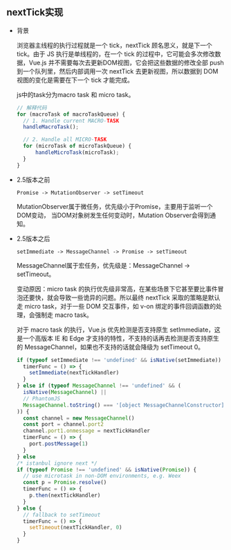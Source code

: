 ## nextTick实现

* 背景

  浏览器主线程的执行过程就是一个 tick，nextTick 顾名思义，就是下一个 tick。由于 JS 执行是单线程的，在一个 tick 的过程中，它可能会多次修改数据，Vue.js 并不需要每次去更新DOM视图，它会把这些数据的修改全部 push 到一个队列里，然后内部调用一次 nextTick 去更新视图，所以数据到 DOM 视图的变化是需要在下一个 tick 才能完成。
  
  js中的task分为macro task 和 micro task。

  ```js
  // 解释代码
  for (macroTask of macroTaskQueue) {
    // 1. Handle current MACRO-TASK
    handleMacroTask();

    // 2. Handle all MICRO-TASK
    for (microTask of microTaskQueue) {
        handleMicroTask(microTask);
    }
  }
  ```

* 2.5版本之前

  `Promise -> MutationObserver -> setTimeout`

  MutationObserver属于微任务，优先级小于Promise，主要用于监听一个DOM变动， 当DOM对象树发生任何变动时，Mutation Observer会得到通知。

* 2.5版本之后

  `setImmediate -> MessageChannel -> Promise -> setTimeout`

  MessageChannel属于宏任务，优先级是：MessageChannel -> setTimeout。

  变动原因：micro task 的执行优先级非常高，在某些场景下它甚至要比事件冒泡还要快，就会导致一些诡异的问题。所以最终 nextTick 采取的策略是默认走 micro task，对于一些 DOM 交互事件，如 v-on 绑定的事件回调函数的处理，会强制走 macro task。

  对于 macro task 的执行，Vue.js 优先检测是否支持原生 setImmediate，这是一个高版本 IE 和 Edge 才支持的特性，不支持的话再去检测是否支持原生的 MessageChannel，如果也不支持的话就会降级为 setTimeout 0。

  ```js
  if (typeof setImmediate !== 'undefined' && isNative(setImmediate)) {
    timerFunc = () => {
      setImmediate(nextTickHandler)
    }
  } else if (typeof MessageChannel !== 'undefined' && (
    isNative(MessageChannel) ||
    // PhantomJS
    MessageChannel.toString() === '[object MessageChannelConstructor]'
  )) {
    const channel = new MessageChannel()
    const port = channel.port2
    channel.port1.onmessage = nextTickHandler
    timerFunc = () => {
      port.postMessage(1)
    }
  } else
  /* istanbul ignore next */
  if (typeof Promise !== 'undefined' && isNative(Promise)) {
    // use microtask in non-DOM environments, e.g. Weex
    const p = Promise.resolve()
    timerFunc = () => {
      p.then(nextTickHandler)
    }
  } else {
    // fallback to setTimeout
    timerFunc = () => {
      setTimeout(nextTickHandler, 0)
    }
  }
  ```


